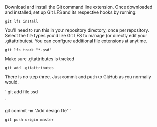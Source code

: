 Download and install the Git command line extension. Once downloaded and installed, set up Git LFS and its respective hooks by running:
 
`
git lfs install
`

You'll need to run this in your repository directory, once per repository.
Select the file types you'd like Git LFS to manage (or directly edit your .gitattributes). 
You can configure additional file extensions at anytime.

`
git lfs track "*.psd"
`

Make sure .gitattributes is tracked

`
git add .gitattributes
`

There is no step three. Just commit and push to GitHub as you normally would.

`
git add file.psd

`

git commit -m "Add design file"
`

`
git push origin master
`
